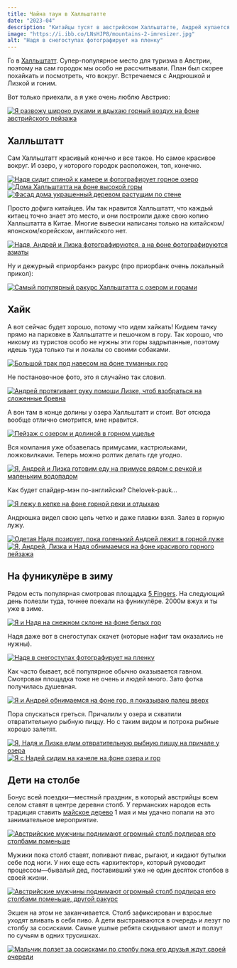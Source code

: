 ```yaml
---
title: Чайна таун в Халльштатте
date: "2023-04"
description: "Китайцы тусят в австрийском Халльштатте, Андрей купается в горной луже, и дети лезут на столб."
image: "https://i.ibb.co/LNsHJP8/mountains-2-imresizer.jpg"
alt: "Надя в снегоступах фотографирует на пленку"
---
```


Го в <a href="https://goo.gl/maps/6o7e5VhEGZjTj43HA" target="_blank" rel="norferrer">Халльштатт</a>. Супер-популярное место для туризма в Австрии, поэтому на сам городок мы особо не рассчитывали. План был скорее похайкать и посмотреть, что вокруг. Встречаемся с Андрюшкой и Лизкой и гоним.

Вот только приехали, а я уже очень люблю Австрию:

<a href="https://i.ibb.co/VLpCCKd/town-1-min.png" target="_blank" rel="norferrer">
    <img src="https://i.ibb.co/ySZZGcb/town-1-imresizer.jpg" alt="Я развожу широко руками и вдыхаю горный воздух на фоне австрийского пейзажа" title="Я развожу широко руками и вдыхаю горный воздух на фоне австрийского пейзажа"/>
</a>

## Халльштатт

Сам Халльштатт красивый конечно и все такое. Но самое красивое вокруг. И озеро, у которого городок расположен, топ, конечно.

<a href="https://i.ibb.co/dpqMMxn/town-2-min.jpg" target="_blank" rel="norferrer">
    <img src="https://i.ibb.co/CbGm0ZG/town-2-imresizer.jpg" alt="Надя сидит спиной к камере и фотографирует горное озеро" title="Надя сидит спиной к камере и фотографирует горное озеро"/>
</a>

<a href="https://i.ibb.co/1zLTtRs/town-3-min.jpg" target="_blank" rel="norferrer">
    <img src="https://i.ibb.co/cTzdXHV/town-3-imresizer.jpg" alt="Дома Халльштатта на фоне высокой горы" title="Дома Халльштатта на фоне высокой горы"/>
</a>

<a href="https://i.ibb.co/z2t9J8R/town-4-min.jpg" target="_blank" rel="norferrer">
    <img src="https://i.ibb.co/6HV44DB/town-4-imresizer.jpg" alt="Фасад дома украшенный деревом растущим по стене" title="Фасад дома украшенный деревом растущим по стене"/>
</a>

Просто дофига китайцев. Им так нравится Халльштатт, что каждый китаец точно знает это место, и они построили даже свою копию Халльштатта в Китае. Многие вывески написаны только на китайском/японском/корейском, английского нет.

<a href="https://i.ibb.co/y5620Gh/town-5-min.jpg" target="_blank" rel="norferrer">
    <img src="https://i.ibb.co/5sNxFQD/town-5-imresizer.jpg" alt="Надя, Андрей и Лизка фотографируются, а на фоне фотографируются азиаты" title="Надя, Андрей и Лизка фотографируются, а на фоне фотографируются азиаты"/>
</a>

Ну и дежурный «приорбанк» ракурс (про приорбанк очень локальный прикол):

<a href="https://i.ibb.co/c2jc6yz/town-6-min.jpg" target="_blank" rel="norferrer">
    <img src="https://i.ibb.co/CnG16tV/town-6-imresizer.jpg" alt="Самый популярный ракурс Халльштатта с озером и горами" title="Самый популярный ракурс Халльштатта с озером и горами"/>
</a>

## Хайк
А вот сейчас будет хорошо, потому что идем хайкать! Кидаем тачку прямо на парковке в Халльштатте и пешочком в гору. Так хорошо, что никому из туристов особо не нужны эти горы задрыпанные, поэтому идешь туда только ты и локалы со своими собаками.

<a href="https://i.ibb.co/HDF1LtV/hike-1-min.png" target="_blank" rel="norferrer">
    <img src="https://i.ibb.co/Qc9QXpk/hike-1-imresizer.jpg" alt="Большой трак под навесом на фоне туманных гор" title="Большой трак под навесом на фоне туманных гор"/>
</a>

Не постановочное фото, это я случайно так словил.

<a href="https://i.ibb.co/bJXnQ1x/hike-2-min.jpg" target="_blank" rel="norferrer">
    <img src="https://i.ibb.co/dgzYQfw/hike-2-imresizer.jpg" alt="Андрей протягивает руку помощи Лизке, чтоб взобраться на сложенные бревна" title="Андрей протягивает руку помощи Лизке, чтоб взобраться на сложенные бревна"/>
</a>

А вон там в конце долины у озера Халльштатт и стоит. Вот отсюда вообще отлично смотрится, мне нравится.

<a href="https://i.ibb.co/TTsJg6C/hike-3-min.jpg" target="_blank" rel="norferrer">
    <img src="https://i.ibb.co/1spFNxq/hike-3-imresizer.jpg" alt="Пейзаж с озером и долиной в горном ущелье" title="Пейзаж с озером и долиной в горном ущелье"/>
</a>

Вся компания уже обзавелась примусами, кастрюльками, ложковилками. Теперь можно ролтик делать где угодно.

<a href="https://i.ibb.co/h74xH1k/hike-4-min.jpg" target="_blank" rel="norferrer">
    <img src="https://i.ibb.co/S75NDVY/hike-4-imresizer.jpg" alt="Я, Андрей и Лизка готовим еду на примусе рядом с речкой и маленьким водопадом" title="Я, Андрей и Лизка готовим еду на примусе рядом с речкой и маленьким водопадом"/>
</a>

Как будет спайдер-мэн по-английски? Chelovek-pauk...

<a href="https://i.ibb.co/N9SR9tb/hike-5-min.png" target="_blank" rel="norferrer">
    <img src="https://i.ibb.co/5sVF12w/hike-5-imresizer.jpg" alt="Я лежу в кепке на фоне горной реки и отдыхаю" title="Я лежу в кепке на фоне горной реки и отдыхаю"/>
</a>

Андрюшка видел свою цель четко и даже плавки взял. Залез в горную лужу.

<a href="https://i.ibb.co/ZW5GhHj/hike-6-min.png" target="_blank" rel="norferrer">
    <img src="https://i.ibb.co/74PhjDz/hike-6-imresizer.jpg" alt="Одетая Надя позирует, пока голенький Андрей лежит в горной луже" title="Одетая Надя позирует, пока голенький Андрей лежит в горной луже"/>
</a>

<a href="https://i.ibb.co/L8BLsMP/hike-7-min.jpg" target="_blank" rel="norferrer">
    <img src="https://i.ibb.co/y0H919T/hike-7-imresizer.jpg" alt="Я, Андрей, Лизка и Надя обнимаемся на фоне красивого горного пейзажа" title="Я, Андрей, Лизка и Надя обнимаемся на фоне красивого горного пейзажа"/>
</a>

## На фуникулёре в зиму
Рядом есть популярная смотровая площадка <a href="https://goo.gl/maps/JcuXSySMPLh8nS3D6" target="_blank" rel="norferrer">5 Fingers</a>. На следующий день полезли туда, точнее поехали на фуникулёре. 2000м вжух и ты уже в зиме.

<a href="https://i.ibb.co/D13j3F5/mountains-1-min.jpg" target="_blank" rel="norferrer">
    <img src="https://i.ibb.co/r6vrHmc/mountains-1-imresizer.jpg" alt="Я и Надя на снежном склоне на фоне белых гор" title="Я и Надя на снежном склоне на фоне белых гор"/>
</a>

Надя даже вот в снегоступах скачет (которые нафиг там оказались не нужны).

<a href="https://i.ibb.co/N365fwd/mountains-2-min.png" target="_blank" rel="norferrer">
    <img src="https://i.ibb.co/LNsHJP8/mountains-2-imresizer.jpg" alt="Надя в снегоступах фотографирует на пленку" title="Надя в снегоступах фотографирует на пленку"/>
</a>

Как часто бывает, всё популярное обычно оказывается гавном. Смотровая площадка тоже не очень и людей много. Зато фотка получилась душевная.

<a href="https://i.ibb.co/ZY1H41B/mountains-3-min.jpg" target="_blank" rel="norferrer">
    <img src="https://i.ibb.co/TYqQ681/mountains-3-imresizer.jpg" alt="Я и Андрей обнимаемся на фоне гор, я показываю палец вверх" title="Я и Андрей обнимаемся на фоне гор, я показываю палец вверх"/>
</a>

Пора спускаться греться. Причалили у озера и схватили отвратительную рыбную пиццу. Но с таким видом и потроха рыбные хорошо залетят.

<a href="https://i.ibb.co/h1CYyk0/mountains-4-min.jpg" target="_blank" rel="norferrer">
    <img src="https://i.ibb.co/GdS7xNN/mountains-4-imresizer.jpg" alt="Я, Надя и Лизка едим отвратительную рыбную пиццу на причале у озера" title="Я, Надя и Лизка едим отвратительную рыбную пиццу на причале у озера"/>
</a>

<a href="https://i.ibb.co/fSZ7szd/mountains-5-min.jpg" target="_blank" rel="norferrer">
    <img src="https://i.ibb.co/2KyXzFP/mountains-5-imresizer.jpg" alt="Я с Надей сидим на качеле на фоне озера и гор" title="Я с Надей сидим на качеле на фоне озера и гор"/>
</a>

## Дети на столбе
Бонус всей поездки—местный праздник, в который австрийцы всем селом ставят в центре деревни столб. У германских народов есть традиция ставить <a href="https://en.wikipedia.org/wiki/Maypole" target="_blank" rel="norferrer">майское дерево</a> 1 мая и мы удачно попали на это занимательное мероприятие.

<a href="https://i.ibb.co/TbDTH4W/tree-1-min.jpg" target="_blank" rel="norferrer">
    <img src="https://i.ibb.co/CKPDwLD/tree-1-imresizer.jpg" alt="Австрийские мужчины поднимают огромный столб подпирая его столбами поменьше" title="Австрийские мужчины поднимают огромный столб подпирая его столбами поменьше"/>
</a>

Мужики пока столб ставят, попивают пивас, рыгают, и кидают бутылки себе под ноги. У них еще есть «архитектор», который руководит процессом—бывалый дед, поставивший уже не один десяток столбов в своей жизни.

<a href="https://i.ibb.co/fDWzngk/tree-2-min.jpg" target="_blank" rel="norferrer">
    <img src="https://i.ibb.co/Tw9g7jR/tree-2-imresizer.jpg" alt="Австрийские мужчины поднимают огромный столб подпирая его столбами поменьше, другой ракурс" title="Австрийские мужчины поднимают огромный столб подпирая его столбами поменьше, другой ракурс"/>
</a>

Экшен на этом не заканчивается. Столб зафиксирован и взрослые уходят вливать в себя пиво. А дети выстраиваются в очередь и лезут по столбу за сосисками. Самые ушлые ребята скидывают шмот и ползут по сучьям в одних трусишках.

<a href="https://i.ibb.co/Q6C1vtt/tree-3-min.png" target="_blank" rel="norferrer">
    <img src="https://i.ibb.co/bJkg8S5/tree-3-imresizer.jpg" alt="Мальчик ползет за сосисками по столбу пока его друзья ждут своей очереди" title="Мальчик ползет за сосисками по столбу пока его друзья ждут своей очереди"/>
</a>